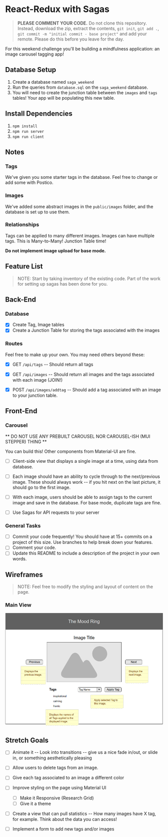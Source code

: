 # React-Redux with Sagas

> **PLEASE COMMENT YOUR CODE.** Do not clone this repository. Instead, download the zip, extract the contents, `git init`, `git add .`, `git commit -m "initial commit - base project"` and add your remote. Please do this before you leave for the day.

For this weekend challenge you'll be building a mindfulness application: an image carousel tagging app!  

## Database Setup

1. Create a database named `saga_weekend`
2. Run the queries from `database.sql` on the `saga_weekend` database.
3. You will need to create the junction table between the `images` and `tags` tables! Your app will be populating this new table.

## Install Dependencies

1. `npm install`
2. `npm run server`
3. `npm run client`

## Notes

### Tags

We've given you some starter tags in the database. Feel free to change or add some with Postico.
 
 ### Images
 We've added some abstract images in the `public/images` folder, and the database is set up to use them.

 ### Relationships
 Tags can be applied to many different images. Images can have multiple tags. This is Many-to-Many! Junction Table time!
 

**Do not implement image upload for base mode.**


## Feature List

> NOTE: Start by taking inventory of the existing code. Part of the work for setting up sagas has been done for you.

## Back-End

### Database
- [x] Create Tag, Image tables 
- [x] Create a Junction Table for storing the tags associated with the images

### Routes
Feel free to make up your own. You may need others beyond these:

- [x] GET `/api/tags` -- Should return all tags
- [x] GET `/api/images` -- Should return all images and the tags associated with each image (JOIN!)
- [x] POST `/api/images/addtag` -- Should add a tag associated with an image to your junction table.


## Front-End

### Carousel 

** DO NOT USE ANY PREBUILT CAROUSEL NOR CAROUSEL-ISH (MUI STEPPER) THING **

You can build this! Other components from Material-UI are fine.

- [ ] Client-side view that displays a single image at a time, using data from database.
- [ ] Each image should have an ability to cycle through to the next/previous image. These should always work -- if you hit next on the last picture, it should go to the first image.
- [ ] With each image, users should be able to assign tags to the current image and save in the database. For base mode, duplicate tags are fine.
- [ ] Use Sagas for API requests to your server


### General Tasks

- [ ] Commit your code frequently! You should have at 15+ commits on a project of this size. Use branches to help break down your features.
- [ ] Comment your code.
- [ ] Update this README to include a description of the project in your own words.

## Wireframes

> NOTE: Feel free to modify the styling and layout of content on the page. 

### Main View

<img src="wireframes/carousel-page.png" width="800">


## Stretch Goals

- [ ] Animate it -- Look into transitions -- give us a nice fade in/out, or slide in, or something aesthetically pleasing
- [ ] Allow users to delete tags from an image.
- [ ] Give each tag associated to an image a different color
- [ ] Improve styling on the page using Material UI
  - [ ] Make it Responsive (Research Grid)
  - [ ] Give it a theme
- [ ] Create a view that can pull statistics -- How many images have X tag, for example. Think about the data you can access!
- [ ] Implement a form to add new tags and/or images

